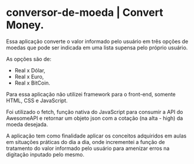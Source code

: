 # conversor-de-moeda | Convert Money.

Essa aplicação converte o valor informado pelo usuário em três opções de moedas que pode ser indicada em uma lista supensa pelo próprio usuário.

As opções são de:

* Real x Dólar,
* Real x Euro,
* Real x BitCoin.

Para essa aplicação não utilizei framework para o front-end, somente HTML, CSS e JavaScript.

Foi utilizado o fetch, função nativa do JavaScript para consumir a API do AwesomeAPI e retornar um objeto json com a cotação (na alta - high) da moeda desejada.

A aplicação tem como finalidade aplicar os conceitos adquiridos em aulas em situações práticas do dia a dia, onde incrementei a função de tratamento do valor 
informado pelo usuário para amenizar erros na digitação inputado pelo mesmo.
